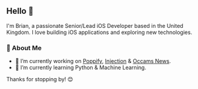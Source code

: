 ## Hello 👋 

I'm Brian, a passionate Senior/Lead iOS Developer based in the United Kingdom. I love building iOS applications and exploring new technologies.

### 🚀 About Me

- 🔭 I’m currently working on [Poppify](https://github.com/OccamsCode/Poppify), [Injection](https://github.com/OccamsCode/Injection) & [Occams News](https://github.com/OccamsCode/SampleCode).
- 🌱 I’m currently learning Python & Machine Learning.

Thanks for stopping by! 😊
